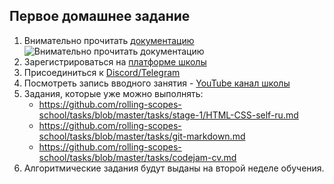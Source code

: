 ## Первое домашнее задание
1. Внимательно прочитать [документацию](https://docs.rs.school/)
![Внимательно прочитать документацию](../images/manual.jpg)
2. Зарегистрироваться на [платформе школы](https://docs.rs.school/#/how-to-enroll)
3. Присоединиться к [Discord/Telegram](https://docs.rs.school/#/rs-school-chats)
4. Посмотреть запись вводного занятия - [YouTube канал школы](https://youtube.com/c/rollingscopesschool)
5. Задания, которые уже можно выполнять:
    - https://github.com/rolling-scopes-school/tasks/blob/master/tasks/stage-1/HTML-CSS-self-ru.md
    - https://github.com/rolling-scopes-school/tasks/blob/master/tasks/git-markdown.md
    - https://github.com/rolling-scopes-school/tasks/blob/master/tasks/codejam-cv.md
6. Алгоритмические задания будут выданы на второй неделе обучения.
